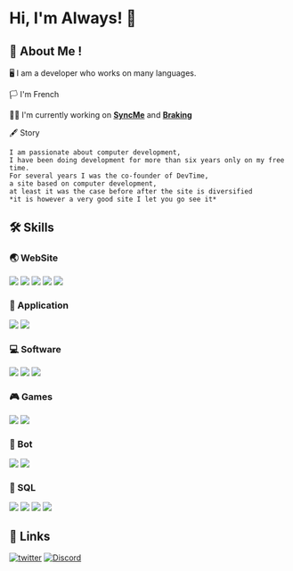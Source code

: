 # Hi, I'm Always! 👋

## 🚀 About Me !
🖥 I am a developer who works on many languages.

🏳️ I'm French

👩‍💻 I'm currently working on [**SyncMe**](https://always-dev.gitbook.io/syncme/) and [**Braking**](https://google.fr)

🖋 Story
    
    I am passionate about computer development, 
    I have been doing development for more than six years only on my free time.
    For several years I was the co-founder of DevTime, 
    a site based on computer development, 
    at least it was the case before after the site is diversified 
    *it is however a very good site I let you go see it*
## 🛠 Skills
### 🌏 WebSite
![](https://img.shields.io/badge/HTML-239120?style=for-the-badge&logo=html5&logoColor=white)
![](https://img.shields.io/badge/CSS-239120?&style=for-the-badge&logo=css3&logoColor=white)
![](https://img.shields.io/badge/JavaScript-F7DF1E?style=for-the-badge&logo=javascript&logoColor=black)
![](https://img.shields.io/badge/typescript-%23007ACC.svg?style=for-the-badge&logo=typescript&logoColor=white)
![](https://img.shields.io/badge/PHP-777BB4?style=for-the-badge&logo=php&logoColor=white)
### 📱 Application
![](https://img.shields.io/badge/Android-3DDC84?style=for-the-badge&logo=android&logoColor=white)
![](https://img.shields.io/badge/iOS-000000?style=for-the-badge&logo=ios&logoColor=white)
### 💻 Software
![](https://img.shields.io/badge/Windows-0078D6?style=for-the-badge&logo=windows&logoColor=white)
![](https://img.shields.io/badge/mac%20os-000000?style=for-the-badge&logo=macos&logoColor=F0F0F0)
![](https://img.shields.io/badge/chrome%20os-3d89fc?style=for-the-badge&logo=google%20chrome&logoColor=white)
### 🎮 Games
![](https://img.shields.io/badge/unrealengine-%23313131.svg?style=for-the-badge&logo=unrealengine&logoColor=white)
![](https://img.shields.io/badge/unity-%23000000.svg?style=for-the-badge&logo=unity&logoColor=white)
### 🤖 Bot
![](https://img.shields.io/badge/javascript-%23323330.svg?style=for-the-badge&logo=javascript&logoColor=%23F7DF1E)
![](https://img.shields.io/badge/python-3670A0?style=for-the-badge&logo=python&logoColor=ffdd54)
### 💾 SQL
![](https://img.shields.io/badge/mysql-%2300f.svg?style=for-the-badge&logo=mysql&logoColor=white)
![](https://img.shields.io/badge/MongoDB-%234ea94b.svg?style=for-the-badge&logo=mongodb&logoColor=white)
![](https://img.shields.io/badge/MariaDB-003545?style=for-the-badge&logo=mariadb&logoColor=white)
![](https://img.shields.io/badge/sqlite-%2307405e.svg?style=for-the-badge&logo=sqlite&logoColor=white)

## 🔗 Links
[![twitter](https://img.shields.io/badge/twitter-1DA1F2?style=for-the-badge&logo=twitter&logoColor=white)](https://twitter.com/AlwaysOfficiel)
[![Discord](https://img.shields.io/badge/Discord-7289DA?style=for-the-badge&logo=discord&logoColor=white)](https://discord.gg/uUNMrSzSZB)
